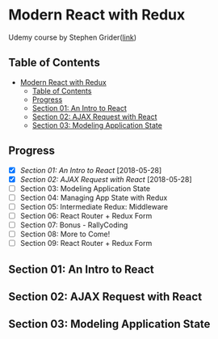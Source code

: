 # Modern React with Redux

Udemy course by Stephen Grider([link](https://www.udemy.com/react-redux/learn/v4/overview))

## Table of Contents

<!-- TOC -->

- [Modern React with Redux](#modern-react-with-redux)
  - [Table of Contents](#table-of-contents)
  - [Progress](#progress)
  - [Section 01: An Intro to React](#section-01-an-intro-to-react)
  - [Section 02: AJAX Request with React](#section-02-ajax-request-with-react)
  - [Section 03: Modeling Application State](#section-03-modeling-application-state)

<!-- /TOC -->

## Progress

- [X] *Section 01: An Intro to React* [2018-05-28]
- [X] *Section 02: AJAX Request with React* [2018-05-28]
- [ ] Section 03: Modeling Application State
- [ ] Section 04: Managing App State with Redux
- [ ] Section 05: Intermediate Redux: Middleware
- [ ] Section 06: React Router + Redux Form
- [ ] Section 07: Bonus - RallyCoding
- [ ] Section 08: More to Come!
- [ ] Section 09: React Router + Redux Form

## Section 01: An Intro to React

## Section 02: AJAX Request with React

## Section 03: Modeling Application State
